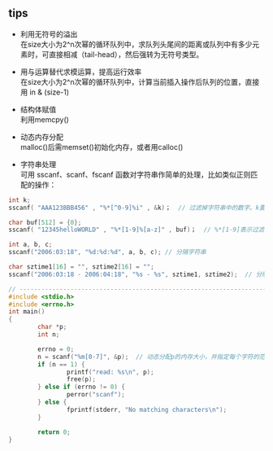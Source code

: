 ## tips

* 利用无符号的溢出  
在size大小为2^n次幂的循环队列中，求队列头尾间的距离或队列中有多少元素时，可直接相减（tail-head），然后强转为无符号类型。 
* 用与运算替代求模运算，提高运行效率  
在size大小为2^n次幂的循环队列中，计算当前插入操作后队列的位置，直接用 in & (size-1)  

* 结构体赋值  
利用memcpy()  

* 动态内存分配  
malloc()后需memset()初始化内存，或者用calloc()  

* 字符串处理  
可用 sscanf、scanf、fscanf 函数对字符串作简单的处理，比如类似正则匹配的操作：  
```c
int k;
sscanf( "AAA123BBB456" , "%*[^0-9]%i" , &k)；  // 过滤掉字符串中的数字。k要取地址，执行后，k=123

char buf[512] = {0};
sscanf( "12345helloWORLD" , "%*[1-9]%[a-z]" , buf)；  // %*[1-9]表示过滤掉数字1-9，然后取小写字符串给buf，buf 为 hello

int a, b, c;
sscanf("2006:03:18", "%d:%d:%d", a, b, c); // 分隔字符串

char sztime1[16] = "", sztime2[16] = "";
sscanf("2006:03:18 - 2006:04:18", "%s - %s", sztime1, sztime2);  // 分隔字符串

// --------------------------------------------------------------------------------
#include <stdio.h>
#include <errno.h>
int main()
{
        char *p;
        int n;

        errno = 0;
        n = scanf("%m[0-7]", &p);  // 动态分配p的内存大小，并指定每个字符的范围只能是字符0~7
        if (n == 1) {
                printf("read: %s\n", p);
                free(p);
        } else if (errno != 0) {
                perror("scanf");
        } else {
                fprintf(stderr, "No matching characters\n");
        }

        return 0;
}
```
